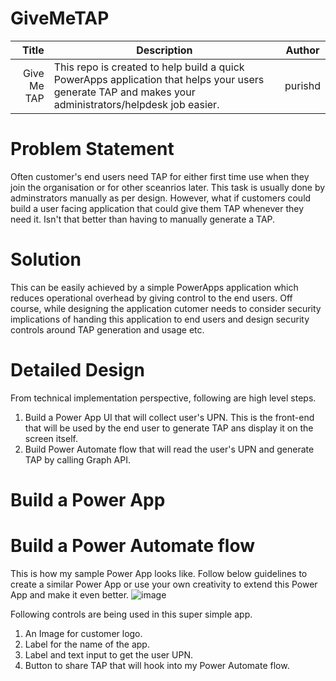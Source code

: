 # GiveMeTAP
| Title | Description |Author|
|-----:|---------------|-----|
| Give Me TAP|This repo is created to help build a quick PowerApps application that helps your users generate TAP and makes your administrators/helpdesk job easier.               |purishd|


# Problem Statement
Often customer's end users need TAP for either first time use when they join the organisation or for other sceanrios later. This task is usually done by adminstrators manually as per design. However, what if customers could build a user facing application that could give them TAP whenever they need it. Isn't that better than having to manually generate a TAP.

# Solution
This can be easily achieved by a simple PowerApps application which reduces operational overhead by giving control to the end users. Off course, while designing the application cutomer needs to consider security implications of handing this application to end users and design security controls around TAP generation and usage etc.

# Detailed Design
From technical implementation perspective, following are high level steps.
1. Build a Power App UI that will collect user's UPN. This is the front-end that will be used by the end user to generate TAP ans display it on the screen itself.
2. Build Power Automate flow that will read the user's UPN and generate TAP by calling Graph API.

# Build a Power App

# Build a Power Automate flow
This is how my sample Power App looks like. Follow below guidelines to create a similar Power App or use your own creativity to extend this Power App and make it even better.
![image](https://github.com/purishd/GiveMeTAP/assets/11908199/a64dee82-9a65-42e4-b19b-5b954c92a0de)

Following controls are being used in this super simple app.
1. An Image for customer logo.
2. Label for the name of the app.
3. Label and text input to get the user UPN.
4. Button to share TAP that will hook into my Power Automate flow.
